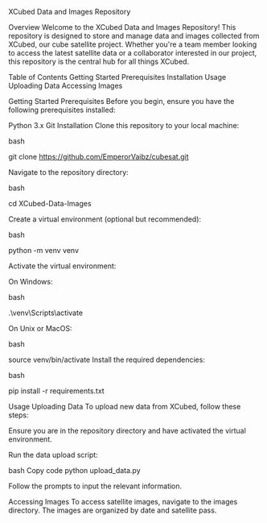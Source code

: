 XCubed Data and Images Repository

Overview
Welcome to the XCubed Data and Images Repository! This repository is designed to store and manage data and images collected from XCubed, our cube satellite project. 
Whether you're a team member looking to access the latest satellite data or a collaborator interested in our project, this repository is the central hub for all things XCubed.

Table of Contents
Getting Started
Prerequisites
Installation
Usage
Uploading Data
Accessing Images

Getting Started
Prerequisites
Before you begin, ensure you have the following prerequisites installed:

Python 3.x
Git
Installation
Clone this repository to your local machine:

bash

git clone https://github.com/EmperorVaibz/cubesat.git

Navigate to the repository directory:

bash

cd XCubed-Data-Images

Create a virtual environment (optional but recommended):

bash

python -m venv venv

Activate the virtual environment:

On Windows:

bash

.\venv\Scripts\activate

On Unix or MacOS:

bash

source venv/bin/activate
Install the required dependencies:

bash

pip install -r requirements.txt

Usage
Uploading Data
To upload new data from XCubed, follow these steps:

Ensure you are in the repository directory and have activated the virtual environment.

Run the data upload script:

bash
Copy code
python upload_data.py

Follow the prompts to input the relevant information.

Accessing Images
To access satellite images, navigate to the images directory. The images are organized by date and satellite pass.

